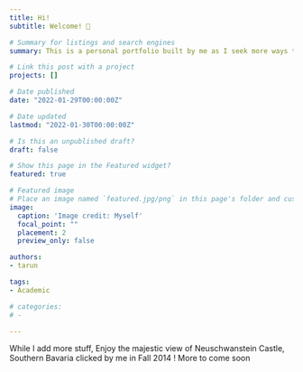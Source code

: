 ```yaml
---
title: Hi!
subtitle: Welcome! 👋 

# Summary for listings and search engines
summary: This is a personal portfolio built by me as I seek more ways to further randomize my life experiences

# Link this post with a project
projects: []

# Date published
date: "2022-01-29T00:00:00Z"

# Date updated
lastmod: "2022-01-30T00:00:00Z"

# Is this an unpublished draft?
draft: false

# Show this page in the Featured widget?
featured: true

# Featured image
# Place an image named `featured.jpg/png` in this page's folder and customize its options here.
image:
  caption: 'Image credit: Myself'
  focal_point: ""
  placement: 2
  preview_only: false

authors:
- tarun

tags:
- Academic

# categories:
# - 

---
```

While I add more stuff, Enjoy the majestic view of Neuschwanstein Castle, Southern Bavaria clicked by me in Fall 2014 ! More to come soon
